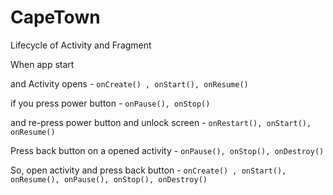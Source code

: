 # CapeTown
Lifecycle of Activity and Fragment

When app start 

and Activity opens - ``` onCreate() , onStart(), onResume() ```

if you press power button -  ``` onPause(), onStop() ```

and re-press power button and unlock screen - ``` onRestart(), onStart(), onResume()  ```

Press back button on a opened activity - ``` onPause(), onStop(), onDestroy() ```

So, open activity and press back button - 
``` onCreate() , onStart(), onResume(), onPause(), onStop(), onDestroy() ```